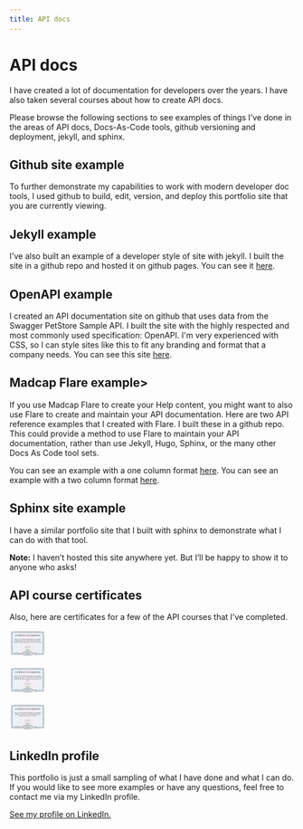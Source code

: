 ```yaml
---
title: API docs
---
```


# API docs

I have created a lot of documentation for developers over the years. I have also taken several courses about how to create API docs.	

Please browse the following sections to see examples of things I’ve done in the areas of API docs, Docs-As-Code tools, github versioning and deployment, jekyll, and sphinx.

## Github site example

To further demonstrate my capabilities to work with modern developer doc tools, I used github to build, edit, version, and deploy this portfolio site that you are currently viewing.						



## Jekyll example

I've also built an example of a developer style of site with jekyll. I built the site in a github repo and hosted it on github pages. You can see it [here](https://lookatthem-tech.github.io/jekyll-project-03/index.html).

## OpenAPI example


I created an API documentation site on github that uses data from the Swagger PetStore Sample API. I built the site with the highly respected and most commonly used specification: OpenAPI. I'm very experienced with CSS, so I can style sites like this to fit any branding and format that a company needs. You can see this site [here](https://lookatthem-tech.github.io/PetStoreOpenAPI/#/).


## Madcap Flare example>


If you use Madcap Flare to create your Help content, you might want to also use Flare to create and maintain your API documentation. Here are two API reference examples that I created with Flare. I built these in a github repo. This could provide a method to use Flare to maintain your API documentation, rather than  use Jekyll, Hugo, Sphinx, or the many other Docs As Code tool sets.

You can see an example with a one column format [here](https://lookatthem-tech.github.io/ApiDocsInFlare/Output/ryan_/HTML5/Content/RRApiReference1Col.htm).
You can see an example with a two column format [here](https://lookatthem-tech.github.io/ApiDocsInFlare/Output/ryan_/HTML5/Content/RRApiReference3Col.htm).




## Sphinx site example

I have a similar portfolio site that I built with sphinx to demonstrate what I can do with that tool.

<div class="note"></i> <b>Note:</b> I haven’t hosted this site anywhere yet. But I’ll be happy to show it to anyone who asks!</div>

## API course certificates

Also, here are certificates for a few of the API courses that I’ve completed.

<a class="MCPopupThumbnailLink MCPopupThumbnailPopup" href="APICert001.jpg"><img class="MCPopupThumbnail img imgthumbnail" data-mc-width="800" data-mc-height="597" src="APICert001_thumb_0_48.jpg" tabindex="" /></a>

<a class="MCPopupThumbnailLink MCPopupThumbnailPopup" href="APICert002.jpg"><img class="MCPopupThumbnail img imgthumbnail" data-mc-width="800" data-mc-height="597" src="APICert002_thumb_0_48.jpg" tabindex="" /></a>

<a class="MCPopupThumbnailLink MCPopupThumbnailPopup" href="APICert003.jpg"><img class="MCPopupThumbnail img imgthumbnail" data-mc-width="800" data-mc-height="597" src="APICert003_thumb_0_48.jpg" tabindex="" /></a>



## LinkedIn profile

This portfolio is just a small sampling of what I have done and what I can do. If you would like to see more examples or have any questions, feel free to contact me via my LinkedIn profile.					    

[See my profile on LinkedIn.](https://www.linkedin.com/in/ryan-rader-43042910/)						


